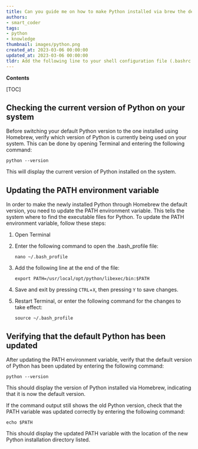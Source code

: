 ```yaml
---
title: Can you guide me on how to make Python installed via brew the default python?
authors:
- smart_coder
tags:
- python
- knowledge
thumbnail: images/python.png
created_at: 2023-03-06 00:00:00
updated_at: 2023-03-06 00:00:00
tldr: Add the following line to your shell configuration file (.bashrc or .zshrc) `export PATH=/usr/local/opt/python/libexec/bin$PATH`.
---
```


**Contents**

[TOC]

## Checking the current version of Python on your system

Before switching your default Python version to the one installed using Homebrew, verify which version of Python is currently being used on your system. This can be done by opening Terminal and entering the following command:

```
python --version
```

This will display the current version of Python installed on the system.


## Updating the PATH environment variable

In order to make the newly installed Python through Homebrew the default version, you need to update the PATH environment variable. This tells the system where to find the executable files for Python. To update the PATH environment variable, follow these steps:

1. Open Terminal
2. Enter the following command to open the .bash_profile file:

    ```
    nano ~/.bash_profile
    ```

3. Add the following line at the end of the file:

    ```
    export PATH=/usr/local/opt/python/libexec/bin:$PATH
    ```

4. Save and exit by pressing `CTRL`+`X`, then pressing `Y` to save changes.

5. Restart Terminal, or enter the following command for the changes to take effect:

    ```
    source ~/.bash_profile
    ```

## Verifying that the default Python has been updated

After updating the PATH environment variable, verify that the default version of Python has been updated by entering the following command:

```
python --version
```

This should display the version of Python installed via Homebrew, indicating that it is now the default version. 

If the command output still shows the old Python version, check that the PATH variable was updated correctly by entering the following command:

```
echo $PATH
```

This should display the updated PATH variable with the location of the new Python installation directory listed.
